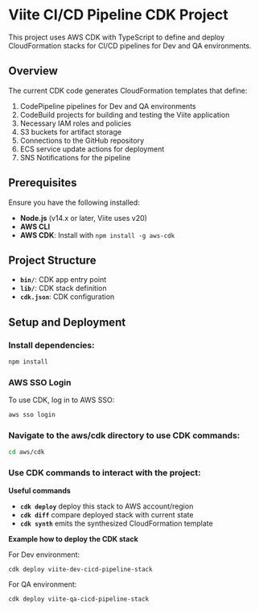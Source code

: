 # Viite CI/CD Pipeline CDK Project

This project uses AWS CDK with TypeScript to define and deploy CloudFormation stacks for CI/CD pipelines for Dev and QA environments.

## Overview

The current CDK code generates CloudFormation templates that define:

1. CodePipeline pipelines for Dev and QA environments
2. CodeBuild projects for building and testing the Viite application
3. Necessary IAM roles and policies
4. S3 buckets for artifact storage
5. Connections to the GitHub repository
6. ECS service update actions for deployment
7. SNS Notifications for the pipeline

## Prerequisites

Ensure you have the following installed:

- **Node.js** (v14.x or later, Viite uses v20) 
- **AWS CLI**
- **AWS CDK**: Install with `npm install -g aws-cdk`

## Project Structure

- **`bin/`**: CDK app entry point
- **`lib/`**: CDK stack definition
- **`cdk.json`**: CDK configuration

## Setup and Deployment

### **Install dependencies:**

```bash
npm install
```
### AWS SSO Login

To use CDK, log in to AWS SSO:

```bash
aws sso login
```

### Navigate to the aws/cdk directory to use CDK commands:

```bash
cd aws/cdk
```

### Use CDK commands to interact with the project:

**Useful commands**

* **`cdk deploy`**  deploy this stack to AWS account/region
* **`cdk diff`**    compare deployed stack with current state
* **`cdk synth`**   emits the synthesized CloudFormation template

**Example how to deploy the CDK stack**

For Dev environment:
```bash
cdk deploy viite-dev-cicd-pipeline-stack
```
For QA environment:
```bash
cdk deploy viite-qa-cicd-pipeline-stack
```
   
    
    
